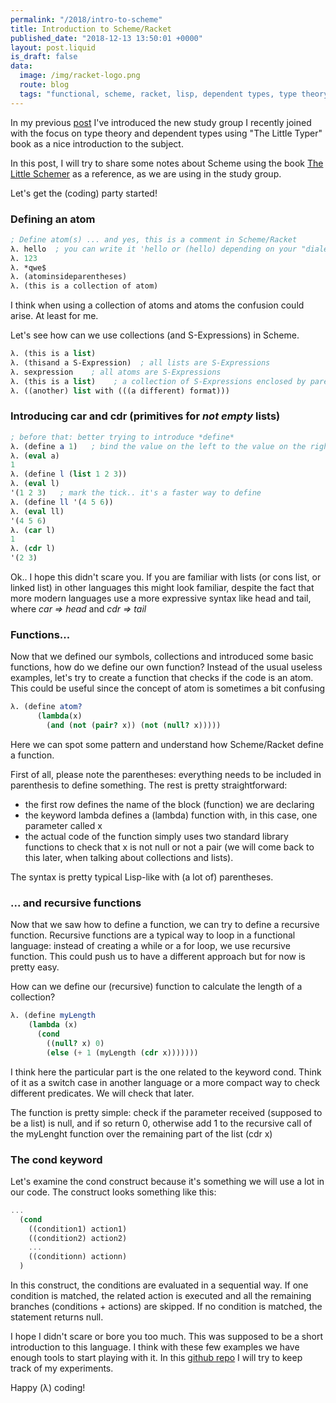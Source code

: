 ```yaml
---
permalink: "/2018/intro-to-scheme"
title: Introduction to Scheme/Racket
published_date: "2018-12-13 13:50:01 +0000"
layout: post.liquid
is_draft: false
data:
  image: /img/racket-logo.png
  route: blog
  tags: "functional, scheme, racket, lisp, dependent types, type theory"
---
```



In my previous <a href="/2018/little-typer" target="_blank">post</a> I've introduced the new study group I recently joined with the focus on type theory and dependent types using "The Little Typer" book as a nice introduction to the subject.

In this post, I will try to share some notes about Scheme using the book <a href="https://mitpress.ublish.com/book/little-schemer" target="_blank">The Little Schemer</a> as a reference, as we are using in the study group.

Let's get the (coding) party started!

### Defining an atom
``` scheme
; Define atom(s) ... and yes, this is a comment in Scheme/Racket
λ. hello  ; you can write it 'hello or (hello) depending on your "dialect"
λ. 123
λ. *qwe$
λ. (atominsideparentheses)
λ. (this is a collection of atom)
```

I think when using a collection of atoms and atoms the confusion could arise. At least for me.

Let's see how can we use collections (and S-Expressions) in Scheme.
``` scheme
λ. (this is a list)
λ. (thisand a S-Expression)  ; all lists are S-Expressions
λ. sexpression    ; all atoms are S-Expressions
λ. (this is a list)    ; a collection of S-Expressions enclosed by parentheses
λ. ((another) list with (((a different) format)))
```

### Introducing car and cdr (primitives for *not empty* lists)
``` scheme
; before that: better trying to introduce *define*
λ. (define a 1)   ; bind the value on the left to the value on the right
λ. (eval a)
1
λ. (define l (list 1 2 3))
λ. (eval l)
'(1 2 3)   ; mark the tick.. it's a faster way to define
λ. (define ll '(4 5 6))
λ. (eval ll)
'(4 5 6)
λ. (car l)
1
λ. (cdr l)
'(2 3)
```
Ok.. I hope this didn't scare you. If you are familiar with lists (or cons list, or linked list) in other languages this might look familiar, despite the fact  that more modern languages use a more expressive syntax like head and tail, where *car => head* and *cdr => tail*

### Functions...

Now that we defined our symbols, collections and introduced some basic functions, how do we define our own function? Instead of the usual useless examples, let's try to create a function that checks if the code is an atom. This could be useful since the concept of atom is sometimes a bit confusing
```scheme
λ. (define atom?
      (lambda(x)
        (and (not (pair? x)) (not (null? x)))))
```
Here we can spot some pattern and understand how Scheme/Racket define a function.

First of all, please note the parentheses: everything needs to be included in parenthesis to define something. The rest is pretty straightforward:

- the first row defines the name of the block (function) we are declaring
- the keyword lambda defines a (lambda) function with, in this case, one parameter called x
- the actual code of the function simply uses two standard library functions to check that x is not null or not a pair (we will come back to this later, when talking about collections and lists).

The syntax is pretty typical Lisp-like with (a lot of) parentheses.

### ... and recursive functions
Now that we saw how to define a function, we can try to define a recursive function. Recursive functions are a typical way to loop in a functional language: instead of creating a while or a for loop, we use recursive function. This could push us to have a different approach but for now is pretty easy.

How can we define our (recursive) function to calculate the length of a collection?
``` scheme
λ. (define myLength
    (lambda (x)
      (cond
        ((null? x) 0)
        (else (+ 1 (myLength (cdr x)))))))
```
I think here the particular part is the one related to the keyword cond. Think of it as a switch case in another language or a more compact way to check different predicates. We will check that later.

The function is pretty simple: check if the parameter received (supposed to be a list) is null, and if so return 0, otherwise add 1 to the recursive call of the myLenght function over the remaining part of the list (cdr x)

### The cond keyword
Let's examine the cond construct because it's something we will use a lot in our code.
The construct looks something like this:
```scheme
...
  (cond
    ((condition1) action1)
    ((condition2) action2)
    ...
    ((conditionn) actionn)
  )
```
In this construct, the conditions are evaluated in a sequential way. If one condition is matched, the related action is executed and all the remaining branches (conditions + actions) are skipped. If no condition is matched, the statement returns null.


I hope I didn't scare or bore you too much. This was supposed to be a short introduction to this language. I think with these few examples we have enough tools to start playing with it. In this <a href="https://github.com/palutz/LittleTyperStudyGroup" target="_blank" >github repo</a> I will try to keep track of my experiments.

Happy (λ) coding!
